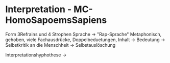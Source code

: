 
# Interpretation - MC-HomoSapoemsSapiens

Form 3Refrains und 4 Strophen
Sprache -> "Rap-Sprache"  Metaphonisch, gehoben, viele Fachausdrücke, Doppelbeduetungen, 
Inhalt -> 
Bedeutung -> Selbstkritik an die Menschheit -> Selbstauslöschung

Interpretationshyphothese ->